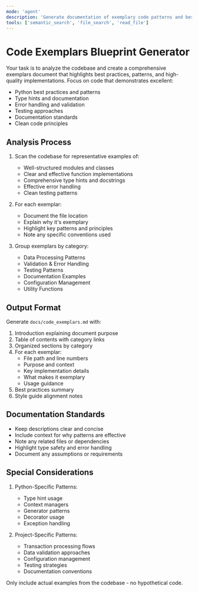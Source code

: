 ```yaml
---
mode: 'agent'
description: 'Generate documentation of exemplary code patterns and best practices found in the codebase to guide consistent implementation'
tools: ['semantic_search', 'file_search', 'read_file']
---
```


# Code Exemplars Blueprint Generator

Your task is to analyze the codebase and create a comprehensive exemplars document that highlights best practices, patterns, and high-quality implementations. Focus on code that demonstrates excellent:

- Python best practices and patterns
- Type hints and documentation
- Error handling and validation
- Testing approaches
- Documentation standards
- Clean code principles

## Analysis Process

1. Scan the codebase for representative examples of:
   - Well-structured modules and classes
   - Clear and effective function implementations
   - Comprehensive type hints and docstrings
   - Effective error handling
   - Clean testing patterns

2. For each exemplar:
   - Document the file location
   - Explain why it's exemplary
   - Highlight key patterns and principles
   - Note any specific conventions used

3. Group exemplars by category:
   - Data Processing Patterns
   - Validation & Error Handling
   - Testing Patterns
   - Documentation Examples
   - Configuration Management
   - Utility Functions

## Output Format

Generate `docs/code_exemplars.md` with:

1. Introduction explaining document purpose
2. Table of contents with category links
3. Organized sections by category
4. For each exemplar:
   - File path and line numbers
   - Purpose and context
   - Key implementation details
   - What makes it exemplary
   - Usage guidance
5. Best practices summary
6. Style guide alignment notes

## Documentation Standards

- Keep descriptions clear and concise
- Include context for why patterns are effective
- Note any related files or dependencies
- Highlight type safety and error handling
- Document any assumptions or requirements

## Special Considerations

1. Python-Specific Patterns:
   - Type hint usage
   - Context managers
   - Generator patterns
   - Decorator usage
   - Exception handling

2. Project-Specific Patterns:
   - Transaction processing flows
   - Data validation approaches
   - Configuration management
   - Testing strategies
   - Documentation conventions

Only include actual examples from the codebase - no hypothetical code.
